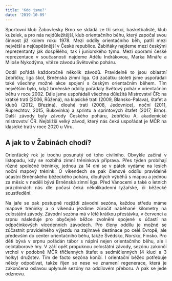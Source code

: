 ```yaml
---
title: 'Kdo jsme?'
date: '2019-10-09'
---
```

<style>
p {
  text-align: justify;
  text-justify: inter-word;
}
</style>
Sportovní klub  Žabovřesky Brno se skládá ze tří sekcí, basketbalisté, klub kuželek, a pro nás nejdůležitější, klub orientačního běhu, který započal svou činnost již kolem roku 1978. Mezi oddíly orientačního běh, patří mezi největší a nejúspěšnější v České republice. Žabiňáky najdeme mezi českými reprezentanty jak dospělého, tak i juniorského týmu. Mezi oporami české reprezentace v současnosti najdeme Adélu Indrákovou, Marka Mináře a Miloše Nykodýma, vítěze závodu Světového poháru.

Oddíl pořádá každoročně několik závodů. Pravidelně to jsou oblastní žebříčky, liga škol, Brněnská zimní liga. Od začátku století jsme uspořádali také všechny možné akce spojení s českým orientačním během. Tím největším bylo, když brněnské oddíly pořádaly Světový pohár v orientačním běhu v roce 2002. Dále jsme uspořádali všechna důležitá Mistrovství ČR: na krátké trati (2006, Růžená), na klasické trati (2009, Blansko-Palava), štafet a klubů (2012, Březina), dlouhé trati (2008, Jedovnice), noční (2011, Ruprechtov, 2015, Bukovinka) a sprintu a sprintových štafet (2017, Brno). Další závody byly závody Českého poháru, žebříčku A, akademické mistrovství ČR. Nejbližší velký závod, který nás čeká uspořádat je MČR na klasické trati v roce 2020 u Víru.

## A jak to v Žabinách chodí?

Orienťácký rok je trochu posunutý od toho civilního. Obvykle začíná v listopadu, kdy se rozbíhá zimní tréninková příprava. Přes týden probíhají různé společné tréninky, jednou za 14 dní se v pátek vydáme na lesích noční mapový trénink. O víkendech se pak členové oddílu pravidelně účastní Brněnského běžeckého poháru, dlouhých výběhů s mapou a jednou za měsíc v neděli bývá Brněnská zimní liga. Před Vánocemi a také o letních prázdninách nás dle počasí čeká několikadenní lyžařské, či běžecké soustředění. 

Na jaře se pak postupně rozjíždí závodní sezóna, každou středu máme mapové tréninky a o víkendu jezdíme zúročit naběhané kilometry na celostátní závody. Závodní sezóna má v létě krátkou přestávku, v červenci a srpnu následuje pro obyčejné běžce zvolnění spojené s účastí na odpočinkových vícedenních závodech. Pro členy oddílu je možné se zúčastnit pravidelného výjezdu na zajímavé destinace po celé Evropě, ale především do center orientačního běhu, takže Švédsko, Norsko, Finsko. Pro děti bývá v srpnu pořádán tábor s náplní nejen orientačního běhu, ale i celotáborové hry. V září opět propuknou celostátní závody, sezónu zakončí vrchol v podobně MČR tříčlenných štafet a sedmičlenných (4 kluci a 3 holky) družstev. Tím de facto sezóna končí. I orientační běžec potřebuje někdy odpočívat, takže říjen se nese ve znamení regenerace, která je zakončena oslavou uplynulé sezóny na oddílovém přeboru. A pak se jede odznovu. 
